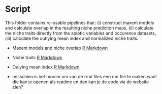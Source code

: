 # Script

This folder contains re-usable pipelines that: (i) construct maxent models and calculate overlap in the resulting niche prediction maps, (ii) calculate the niche traits directly from the abiotic variables and occurence datasets, (iii) calculate the outlying mean index and normalized niche traits. 

- Maxent models and niche overlap [R Markdown](Niche_Overlap.Rmd)
- Niche traits [R Markdown](Niche_Traits.Rmd)
- Oulying mean index [R Markdown](Outlying_mean_index.Rmd)


- misschien is het mooier om van de rmd files een md file te maken want die kan je openen als readme en dan kan je de code via de website zien?
